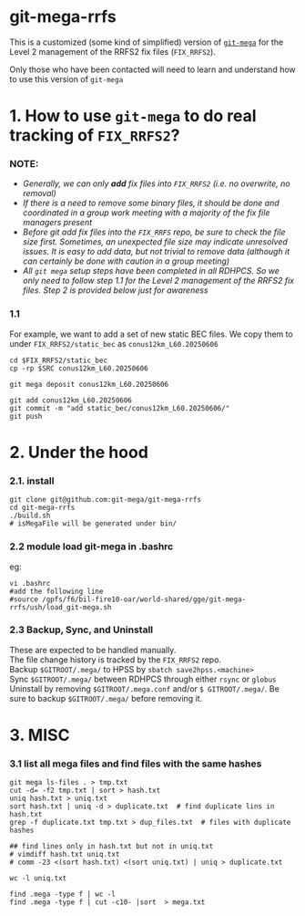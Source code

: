 # git-mega-rrfs
This is a customized (some kind of simplified) version of [`git-mega`](https://github.com/git-mega/git-mega) for the Level 2 management of the RRFS2 fix files (`FIX_RRFS2`).

Only those who have been contacted will need to learn and understand how to use this version of `git-mega`

# 1. How to use `git-mega` to do real tracking of `FIX_RRFS2`?
### NOTE:
- *Generally, we can only **add** fix files into `FIX_RRFS2` (i.e. no overwrite, no removal)*  
- *If there is a need to remove some binary files, it should be done and coordinated in a group work meeting with a majority of the fix file managers present*
- *Before git add fix files into the `FIX_RRFS` repo, be sure to check the file size first. Sometimes, an unexpected file size may indicate unresolved issues. It is easy to add data, but not trivial to remove data (although it can certainly be done with caution in a group meeting)*
- *All `git mega` setup steps have been completed in all RDHPCS. So we only need to follow step 1.1 for the Level 2 management of the RRFS2 fix files. Step 2 is provided below just for awareness*
### 1.1 
For example, we want to add a set of new static BEC files. We copy them to under `FIX_RRFS2/static_bec` as `conus12km_L60.20250606`
```
cd $FIX_RRFS2/static_bec
cp -rp $SRC conus12km_L60.20250606

git mega deposit conus12km_L60.20250606

git add conus12km_L60.20250606
git commit -m "add static_bec/conus12km_L60.20250606/"
git push
```

# 2. Under the hood
### 2.1. install 
```
git clone git@github.com:git-mega/git-mega-rrfs
cd git-mega-rrfs
./build.sh
# isMegaFile will be generated under bin/
```

### 2.2 module load git-mega in .bashrc
eg:
```
vi .bashrc
#add the following line
#source /gpfs/f6/bil-fire10-oar/world-shared/gge/git-mega-rrfs/ush/load_git-mega.sh
```

### 2.3 Backup, Sync, and Uninstall
These are expected to be handled manually.  
The file change history is tracked by the `FIX_RRFS2` repo.  
Backup `$GITROOT/.mega/` to HPSS by `sbatch save2hpss.<machine>`  
Sync `$GITROOT/.mega/` between RDHPCS through either `rsync` or `globus`  
Uninstall by removing `$GITROOT/.mega.conf` and/or `$ GITROOT/.mega/`. Be sure to backup `$GITROOT/.mega/` before removing it.

# 3. MISC
### 3.1 list all mega files and find files with the same hashes
```
git mega ls-files . > tmp.txt
cut -d= -f2 tmp.txt | sort > hash.txt
uniq hash.txt > uniq.txt
sort hash.txt | uniq -d > duplicate.txt  # find duplicate lins in hash.txt
grep -f duplicate.txt tmp.txt > dup_files.txt  # files with duplicate hashes

## find lines only in hash.txt but not in uniq.txt
# vimdiff hash.txt uniq.txt
# comm -23 <(sort hash.txt) <(sort uniq.txt) | uniq > duplicate.txt

wc -l uniq.txt

find .mega -type f | wc -l
find .mega -type f | cut -c10- |sort  > mega.txt
```
